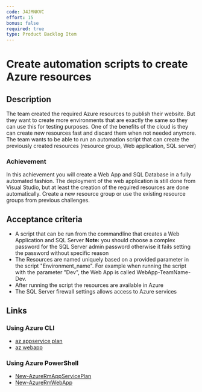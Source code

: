 ```yaml
---
code: J4JMNKVC
effort: 15
bonus: false
required: true
type: Product Backlog Item 
---
```


# Create automation scripts to create Azure resources #

## Description ##

The team created the required Azure resources to publish their website. But they want to create more environments that are exactly the same so they can use this for testing purposes. One of the benefits of the cloud is they can create new resources fast and discard them when not needed anymore. The team wants to be able to run an automation script that can create the previously created resources (resource group, Web application, SQL server)

### Achievement ###
In this achievement you will create a Web App and SQL Database in a fully automated fashion. The deployment of the web application is still done from Visual Studio, but at least the creation of the required resources are done automatically. Create a new resource group or use the existing resource groups from previous challenges. 

## Acceptance criteria ##
* A script that can be run from the commandline that creates a Web Application and SQL Server 
**Note:** you should choose a complex password for the SQL Server admin password otherwise it fails setting the password without specific reason
* The Resources are named uniquely based on a provided parameter in the script "Environment_name". For example when running the script with the parameter "Dev", the Web App is called WebApp-TeamName-Dev.
* After running the script the resources are available in Azure
* The SQL Server firewall settings allows access to Azure services 

## Links ##

### Using Azure CLI ###
- [az appservice plan](https://docs.microsoft.com/en-us/cli/azure/appservice/plan?view=azure-cli-latest)
- [az webapp](https://docs.microsoft.com/en-us/cli/azure/webapp?view=azure-cli-latest)

### Using Azure PowerShell ###
- [New-AzureRmAppServicePlan](https://docs.microsoft.com/en-us/powershell/module/azurerm.websites/new-azurermappserviceplan?view=azurermps-5.7.0)
- [New-AzureRmWebApp](https://docs.microsoft.com/en-us/powershell/module/azurerm.websites/new-azurermwebapp?view=azurermps-5.7.0)
